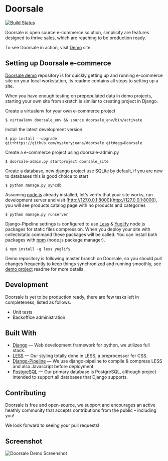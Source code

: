 Doorsale
========
[![Build Status](https://travis-ci.org/mysteryjeans/doorsale.svg?branch=master)](https://travis-ci.org/mysteryjeans/doorsale)

Doorsale is open source e-commerce solution, simplicity are features designed to thrive sales, which are reaching to be production ready.

To see Doorsale in action, visit [Demo](http://doorsale-demo.fanaticlab.com) site.


## Setting up Doorsale e-commerce

[Doorsale demo](https://github.com/mysteryjeans/doorsale-demo) repository is for quickly getting up and running e-commerce site on your local workstation, its readme contains all steps to setting up a site.

When you have enough testing on prepopulated data in demo projects, starting your own site from skretch is similar to creating project in Django.

Create a virtualenv for your own e-commerce project

```
$ virtualenv doorsale_env && source doorsale_env/bin/activate
```

Install the latest development version

```
$ pip install --upgrade git+https://github.com/mysteryjeans/doorsale.git#egg=Doorsale
```

Create a e-commerce project using doorsale-admin.py

```
$ doorsale-admin.py startproject doorsale_site
```

Create a database, new django project use SQLite by default, if you are new to databases this is good choice to start

```
$ python manage.py syncdb
```

Assuming [node.js](http://nodejs.org/) already installed, let's verify that your site works, run development server and visit [http://127.0.0.1:8000](http://127.0.0.1:8000), you will see products catalog page with no products and categories

```
$ python manage.py runserver
```

Django-Pipeline settings is configured to use [Less](http://lesscss.org/#using-less-installation) & [Yuglify](https://github.com/yui/yuglify) node.js packages for static files compression. When you deploy your site with collectstatic command these packages will be called. You can install both packages with [npm](https://www.npmjs.org/) (node.js package manager).

```
$ npm install -g less yuglify 
```

Demo repository is following master branch on Doorsale, so you should pull changes frequently to keep things synchronized and running smoothly, see [demo project](https://github.com/mysteryjeans/doorsale-demo) readme for more details.


## Development

Doorsale is yet to be production ready, there are few tasks left in completeness, listed as follows.

- Unit tests
- Backoffice administration


## Built With

- [Django](https://github.com/django/django) &mdash; Web development framework for python, we utilizes full stack.
- [LESS](https://github.com/less/less.js) &mdash; Our styling totally done in LESS, a preprocessor for CSS.
- [Django-Pipeline](https://github.com/cyberdelia/django-pipeline) &mdash; We use django-pipeline to compile & compress LESS and also Javascript before deployment.
- [PostgreSQL](http://www.postgresql.org/) &mdash; Our primary database is PostgreSQL, although project intended to support all databases that Django supports.


## Contributing

Doorsale is free and open-source, we support and encourages an active heathly community that accepts contributions from the public – including you!

We look forward to seeing your pull requests!


## Screenshot

![Doorsale Demo Screenshot](https://raw.github.com/mysteryjeans/doorsale-demo/master/media/images/demo-screenshot.png)
